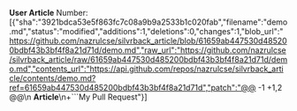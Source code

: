**User Article**
 Number: [{"sha":"3921bdca53e5f863fc7c08a9b9a2533b1c020fab","filename":"demo.md","status":"modified","additions":1,"deletions":0,"changes":1,"blob_url":"https://github.com/nazrulcse/silvrback_article/blob/61659ab447530d485200bdbf43b3bf4f8a21d71d/demo.md","raw_url":"https://github.com/nazrulcse/silvrback_article/raw/61659ab447530d485200bdbf43b3bf4f8a21d71d/demo.md","contents_url":"https://api.github.com/repos/nazrulcse/silvrback_article/contents/demo.md?ref=61659ab447530d485200bdbf43b3bf4f8a21d71d","patch":"@@ -1 +1,2 @@\n **Article**\n+```My Pull Request"}]
